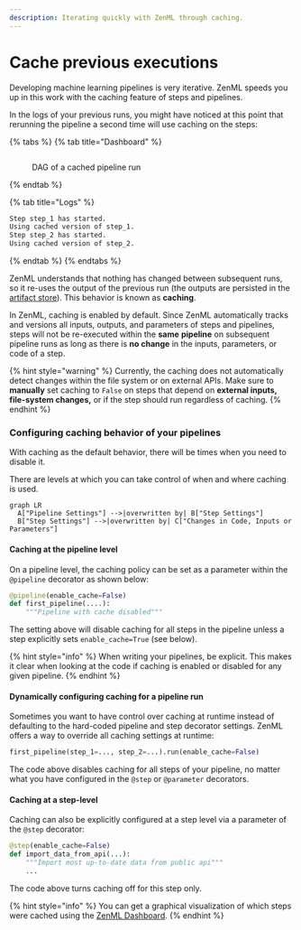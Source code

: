 ```yaml
---
description: Iterating quickly with ZenML through caching.
---
```


# Cache previous executions

Developing machine learning pipelines is very iterative. ZenML speeds you up in this work with the caching feature of steps and pipelines.

In the logs of your previous runs, you might have noticed at this point that rerunning the pipeline a second time will use caching on the steps:

{% tabs %}
{% tab title="Dashboard" %}
<figure><img src="broken-reference" alt=""><figcaption><p>DAG of a cached pipeline run</p></figcaption></figure>
{% endtab %}

{% tab title="Logs" %}
```bash
Step step_1 has started.
Using cached version of step_1.
Step step_2 has started.
Using cached version of step_2.
```
{% endtab %}
{% endtabs %}

ZenML understands that nothing has changed between subsequent runs, so it re-uses the output of the previous run (the outputs are persisted in the [artifact store](broken-reference/)). This behavior is known as **caching**.

In ZenML, caching is enabled by default. Since ZenML automatically tracks and versions all inputs, outputs, and parameters of steps and pipelines, steps will not be re-executed within the **same** **pipeline** on subsequent pipeline runs as long as there is **no change** in the inputs, parameters, or code of a step.

{% hint style="warning" %}
Currently, the caching does not automatically detect changes within the file system or on external APIs. Make sure to **manually** set caching to `False` on steps that depend on **external inputs, file-system changes,** or if the step should run regardless of caching.
{% endhint %}

### Configuring caching behavior of your pipelines

With caching as the default behavior, there will be times when you need to disable it.

There are levels at which you can take control of when and where caching is used.

```mermaid
graph LR
  A["Pipeline Settings"] -->|overwritten by| B["Step Settings"] 
  B["Step Settings"] -->|overwritten by| C["Changes in Code, Inputs or Parameters"] 
```

#### Caching at the pipeline level

On a pipeline level, the caching policy can be set as a parameter within the `@pipeline` decorator as shown below:

```python
@pipeline(enable_cache=False)
def first_pipeline(....):
    """Pipeline with cache disabled"""
```

The setting above will disable caching for all steps in the pipeline unless a step explicitly sets `enable_cache=True` (see below).

{% hint style="info" %}
When writing your pipelines, be explicit. This makes it clear when looking at the code if caching is enabled or disabled for any given pipeline.
{% endhint %}

#### Dynamically configuring caching for a pipeline run

Sometimes you want to have control over caching at runtime instead of defaulting to the hard-coded pipeline and step decorator settings. ZenML offers a way to override all caching settings at runtime:

```python
first_pipeline(step_1=..., step_2=...).run(enable_cache=False)
```

The code above disables caching for all steps of your pipeline, no matter what you have configured in the `@step` or `@parameter` decorators.

#### Caching at a step-level

Caching can also be explicitly configured at a step level via a parameter of the `@step` decorator:

```python
@step(enable_cache=False)
def import_data_from_api(...):
    """Import most up-to-date data from public api"""
    ...
```

The code above turns caching off for this step only.

{% hint style="info" %}
You can get a graphical visualization of which steps were cached using the [ZenML Dashboard](broken-reference/).
{% endhint %}
